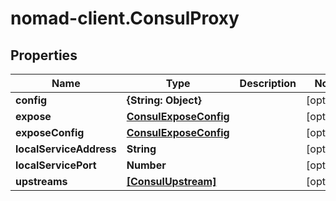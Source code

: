 # nomad-client.ConsulProxy

## Properties

Name | Type | Description | Notes
------------ | ------------- | ------------- | -------------
**config** | **{String: Object}** |  | [optional] 
**expose** | [**ConsulExposeConfig**](ConsulExposeConfig.md) |  | [optional] 
**exposeConfig** | [**ConsulExposeConfig**](ConsulExposeConfig.md) |  | [optional] 
**localServiceAddress** | **String** |  | [optional] 
**localServicePort** | **Number** |  | [optional] 
**upstreams** | [**[ConsulUpstream]**](ConsulUpstream.md) |  | [optional] 


